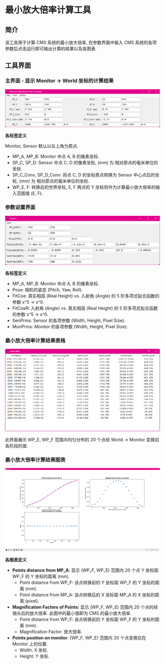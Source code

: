 # 最小放大倍率计算工具

## 简介

该工具用于计算 CMS 系统的最小放大倍率, 在参数界面中输入 CMS 系统的各项参数后点击运行即可输出计算的结果以及各图表.

## 工具界面

### 主界面 - 显示 Monitor → World 坐标的计算结果

![image.png](./README/image%206.png)

**各标签定义**

Monitor, Sensor 默认以左上角为原点.

- MP_A, MP_B: Monitor 中点 A, B 的像素坐标.
- SP_C, SP_D: Sensor 中点 C, D 的像素坐标, (mm) 为 相对原点的毫米单位的坐标.
- SP_C_Conv, SP_D_Conv: 将点 C, D 的坐标原点转换为 Sensor 中心点后的坐标, (mm) 为 相对原点的毫米单位的坐标.
- WP_E, F: 转换后的世界坐标, E, F 两点的 Y 坐标将作为计算最小放大倍率的输入范围值 (E, F).

### 参数设置界面

![image.png](./README/image%207.png)

**各标签定义**

- MP_A, MP_B: Monitor 中点 A, B 的像素坐标.
- Pose: 相机的姿态 (Pitch, Yaw, Roll).
- FitCoe: 真实相高 (Real Height) vs. 入射角 (Angle) 的 5 阶多项式拟合函数的参数 x^5 → x^0.
- FitCoeR: 入射角 (Angle) vs. 真实相高 (Real Height) 的 5 阶多项式拟合函数的参数 x^5 → x^0.
- SenPrms: Sensor 的各项参数 (Width, Height, Pixel Size).
- MonPrms: Monitor 的各项参数 (Width, Height, Pixel Size).

### 最小放大倍率计算结果表格

![image.png](./README/image%208.png)

此界面展示 WP_E, WP_F 范围内均匀分布的 20 个点经 World → Monitor 变换后各阶段的值.

### 最小放大倍率计算结果图表

![image.png](./README/image%209.png)

**各图表定义**

- **Points distance from MP_A**: 显示 (WP_F, WP_E) 范围内 20 个点 Y 坐标距 WP_F 的 Y 坐标的距离 (mm).
    - Point distance from WP_F: 该点转换前的 Y 坐标距 WP_F 的 Y 坐标的距离 (mm).
    - Point distance from MP_A: 该点转换后的 X 坐标距 MP_A 的 X 坐标的距离 (pixel).
- **Magnification Factors of Points**: 显示 (WP_F, WP_E) 范围内 20 个点的经镜头后的放大倍率. 此图中的最小值即为 CMS 的最小放大倍率.
    - Point distance from WP_F: 该点转换前的 Y 坐标距 WP_F 的 Y 坐标的距离 (mm).
    - Magnification Factor: 放大倍率.
- **Points position on monitor**: (WP_F, WP_E) 范围内 20 个点变换后在 Monitor 上的位置.
    - Width: X 坐标.
    - Height: Y 坐标.